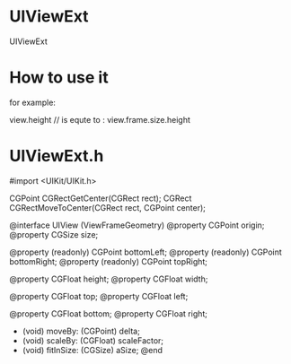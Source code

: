 # UIViewExt
UIViewExt
# How to use it
for example:

view.height // is equte to : view.frame.size.height

# UIViewExt.h

#import <UIKit/UIKit.h>

CGPoint CGRectGetCenter(CGRect rect);
CGRect  CGRectMoveToCenter(CGRect rect, CGPoint center);

@interface UIView (ViewFrameGeometry)
@property CGPoint origin;
@property CGSize size;

@property (readonly) CGPoint bottomLeft;
@property (readonly) CGPoint bottomRight;
@property (readonly) CGPoint topRight;

@property CGFloat height;
@property CGFloat width;

@property CGFloat top;
@property CGFloat left;

@property CGFloat bottom;
@property CGFloat right;

- (void) moveBy: (CGPoint) delta;
- (void) scaleBy: (CGFloat) scaleFactor;
- (void) fitInSize: (CGSize) aSize;
@end
